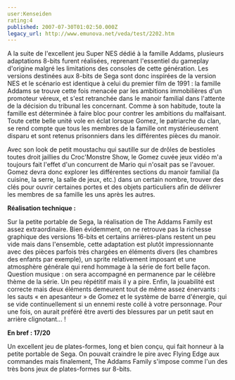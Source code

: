 ```yaml
---
user:Kenseiden
rating:4
published: 2007-07-30T01:02:50.000Z
legacy_url: http://www.emunova.net/veda/test/2202.htm
---
```

A la suite de l'excellent jeu Super NES dédié à la famille Addams, plusieurs adaptations 8-bits furent réalisées, reprenant l'essentiel du gameplay d'origine malgré les limitations des consoles de cette génération. Les versions destinées aux 8-bits de Sega sont donc inspirées de la version NES et le scénario est identique à celui du premier film de 1991 : la famille Addams se trouve cette fois menacée par les ambitions immobilières d'un promoteur véreux, et s'est retranchée dans le manoir familial dans l'attente de la décision du tribunal les concernant. Comme à son habitude, toute la famille est déterminée à faire bloc pour contrer les ambitions du malfaisant. Toute cette belle unité vole en éclat lorsque Gomez, le patriarche du clan, se rend compte que tous les membres de la famille ont mystérieusement disparu et sont retenus prisonniers dans les différentes pièces du manoir.  

  

Avec son look de petit moustachu qui sautille sur de drôles de bestioles toutes droit jaillies du Croc'Monstre Show, le Gomez cuvée jeux vidéo m'a toujours fait l'effet d'un concurrent de Mario qui n'osait pas se l'avouer. Gomez devra donc explorer les différentes sections du manoir familial (la cuisine, la serre, la salle de jeux, etc.) dans un certain nombre, trouver des clés pour ouvrir certaines portes et des objets particuliers afin de délivrer les membres de sa famille les uns après les autres.  

  

**Réalisation technique :**  

Sur la petite portable de Sega, la réalisation de The Addams Family est assez extraordinaire. Bien évidemment, on ne retrouve pas la richesse graphique des versions 16-bits et certains arrières-plans restent un peu vide mais dans l'ensemble, cette adaptation est plutôt impressionnante avec des pièces parfois très chargées en éléments divers (les chambres des enfants par exemple), un sprite relativement imposant et une atmosphère générale qui rend hommage à la série de fort belle façon. Question musique : on sera accompagné en permanence par le célèbre thème de la série. Un peu répétitif mais il y a pire. Enfin, la jouabilité est correcte mais deux éléments demeurent tout de même assez énervants : les sauts « en apesanteur » de Gomez et le système de barre d'énergie, qui se vide continuellement si un ennemi reste collé à votre personnage. Pour une fois, on aurait préféré être averti des blessures par un petit saut en arrière clignotant... !  

  

**En bref : 17/20**  

Un excellent jeu de plates-formes, long et bien conçu, qui fait honneur à la petite portable de Sega. On pouvait craindre le pire avec Flying Edge aux commandes mais finalement, The Addams Family s'impose comme l'un des très bons jeux de plates-formes sur 8-bits.